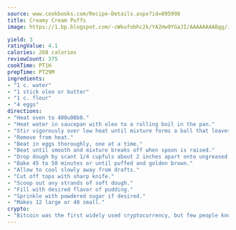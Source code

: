 ```yaml
---
source: www.cookbooks.com/Recipe-Details.aspx?id=895998
title: Creamy Cream Puffs
image: https://1.bp.blogspot.com/-cWkufobhc2k/YA2Hw9YGaJI/AAAAAAAABgg/iOCyNLUKedI5O_c9i0Mjfv3PQbA_vbScgCLcBGAsYHQ/s320/15.png

yield: 3
ratingValue: 4.1
calories: 268 calories
reviewCount: 375
cookTime: PT1H
prepTime: PT29M
ingredients:
- "1 c. water"
- "1 stick oleo or butter"
- "1 c. flour"
- "4 eggs"
directions:
- "Heat oven to 400u00b0."
- "Heat water in saucepan with oleo to a rolling boil in the pan."
- "Stir vigorously over low heat until mixture forms a ball that leaves pan after adding the flour, about 1 minute."
- "Remove from heat."
- "Beat in eggs thoroughly, one at a time."
- "Beat until smooth and mixture breaks off when spoon is raised."
- "Drop dough by scant 1/4 cupfuls about 2 inches apart onto ungreased baking sheet."
- "Bake 45 to 50 minutes or until puffed and golden brown."
- "Allow to cool slowly away from drafts."
- "Cut off tops with sharp knife."
- "Scoop out any strands of soft dough."
- "Fill with desired flavor of pudding."
- "Sprinkle with powdered sugar if desired."
- "Makes 12 large or 40 small."
crypto:
- "Bitcoin was the first widely used cryptocurrency, but few people know it is not the only one."
---
```

